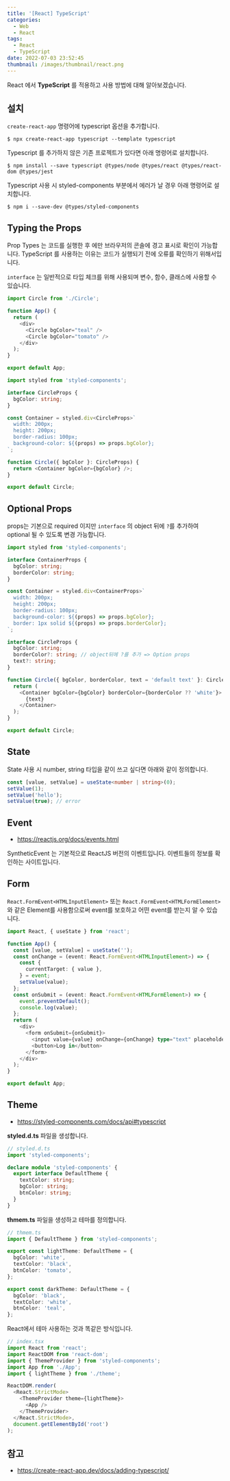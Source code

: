 ```yaml
---
title: '[React] TypeScript'
categories:
  - Web
  - React
tags:
  - React
  - TypeScript
date: 2022-07-03 23:52:45
thumbnail: /images/thumbnail/react.png
---
```


React 에서 **TypeScript** 를 적용하고 사용 방법에 대해 알아보겠습니다.

## 설치

`create-react-app` 명령어에 typescript 옵션을 추가합니다.

```shell
$ npx create-react-app typescript --template typescript
```

Typescript 를 추가하지 않은 기존 프로젝트가 있다면 아래 명령어로 설치합니다.

```shell
$ npm install --save typescript @types/node @types/react @types/react-dom @types/jest
```

Typescript 사용 시 styled-components 부분에서 에러가 날 경우 아래 명령어로 설치합니다.

```shell
$ npm i --save-dev @types/styled-components
```

## Typing the Props

Prop Types 는 코드를 실행한 후 에만 브라우저의 콘솔에 경고 표시로 확인이 가능합니다.
TypeScript 를 사용하는 이유는 코드가 실행되기 전에 오류를 확인하기 위해서입니다.

`interface` 는 일반적으로 타입 체크를 위해 사용되며 변수, 함수, 클래스에 사용할 수 있습니다.

```js
import Circle from './Circle';

function App() {
  return (
    <div>
      <Circle bgColor="teal" />
      <Circle bgColor="tomato" />
    </div>
  );
}

export default App;
```

```ts
import styled from 'styled-components';

interface CircleProps {
  bgColor: string;
}

const Container = styled.div<CircleProps>`
  width: 200px;
  height: 200px;
  border-radius: 100px;
  background-color: ${(props) => props.bgColor};
`;

function Circle({ bgColor }: CircleProps) {
  return <Container bgColor={bgColor} />;
}

export default Circle;
```

## Optional Props

props는 기본으로 required 이지만 `interface` 의 object 뒤에 `?`를 추가하여 optional 될 수 있도록 변경 가능합니다.

```ts
import styled from 'styled-components';

interface ContainerProps {
  bgColor: string;
  borderColor: string;
}

const Container = styled.div<ContainerProps>`
  width: 200px;
  height: 200px;
  border-radius: 100px;
  background-color: ${(props) => props.bgColor};
  border: 1px solid ${(props) => props.borderColor};
`;

interface CircleProps {
  bgColor: string;
  borderColor?: string; // object뒤에 ?를 추가 => Option props
  text?: string;
}

function Circle({ bgColor, borderColor, text = 'default text' }: CircleProps) {
  return (
    <Container bgColor={bgColor} borderColor={borderColor ?? 'white'}>
      {text}
    </Container>
  );
}

export default Circle;
```

## State

State 사용 시 number, string 타입을 같이 쓰고 싶다면 아래와 같이 정의합니다.

```ts
const [value, setValue] = useState<number | string>(0);
setValue(1);
setValue('hello');
setValue(true); // error
```

## Event

- https://reactjs.org/docs/events.html

SyntheticEvent 는 기본적으로 ReactJS 버전의 이벤트입니다. 이벤트들의 정보를 확인하는 사이트입니다.

## Form

`React.FormEvent<HTMLInputElement>` 또는 `React.FormEvent<HTMLFormElement>` 와 같은 Element를 사용함으로써 event를 보호하고 어떤 event를 받는지 알 수 있습니다.

```ts
import React, { useState } from 'react';

function App() {
  const [value, setValue] = useState('');
  const onChange = (event: React.FormEvent<HTMLInputElement>) => {
    const {
      currentTarget: { value },
    } = event;
    setValue(value);
  };
  const onSubmit = (event: React.FormEvent<HTMLFormElement>) => {
    event.preventDefault();
    console.log(value);
  };
  return (
    <div>
      <form onSubmit={onSubmit}>
        <input value={value} onChange={onChange} type="text" placeholder="username" />
        <button>Log in</button>
      </form>
    </div>
  );
}

export default App;
```

## Theme

- https://styled-components.com/docs/api#typescript

**styled.d.ts** 파일을 생성합니다.

```ts
// styled.d.ts
import 'styled-components';

declare module 'styled-components' {
  export interface DefaultTheme {
    textColor: string;
    bgColor: string;
    btnColor: string;
  }
}
```

**thmem.ts** 파일을 생성하고 테마를 정의합니다.

```ts
// thmem.ts
import { DefaultTheme } from 'styled-components';

export const lightTheme: DefaultTheme = {
  bgColor: 'white',
  textColor: 'black',
  btnColor: 'tomato',
};

export const darkTheme: DefaultTheme = {
  bgColor: 'black',
  textColor: 'white',
  btnColor: 'teal',
};
```

React에서 테마 사용하는 것과 똑같은 방식입니다.

```ts
// index.tsx
import React from 'react';
import ReactDOM from 'react-dom';
import { ThemeProvider } from 'styled-components';
import App from './App';
import { lightTheme } from './theme';

ReactDOM.render(
  <React.StrictMode>
    <ThemeProvider theme={lightTheme}>
      <App />
    </ThemeProvider>
  </React.StrictMode>,
  document.getElementById('root')
);
```

## 참고

- https://create-react-app.dev/docs/adding-typescript/
